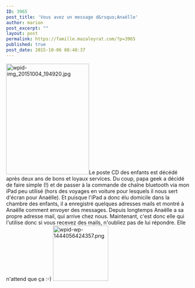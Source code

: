 ```yaml
---
ID: 3965
post_title: 'Vous avez un message d&rsquo;Anaëlle'
author: marion
post_excerpt: ""
layout: post
permalink: https://famille.mazaleyrat.com/?p=3965
published: true
post_date: 2015-10-06 08:48:37
---
```

<a href="http://famille.mazaleyrat.com/wordpress/wp-content/uploads/2015/10/wpid-img_20151004_194920.jpg"><img src="http://famille.mazaleyrat.com/wordpress/wp-content/uploads/2015/10/wpid-img_20151004_194920-225x300.jpg" alt="wpid-img_20151004_194920.jpg" width="225" height="300" class="alignleft size-medium wp-image-3964" /></a>Le poste CD des enfants est décédé après deux ans de bons et loyaux services. Du coup, papa geek a décidé de faire simple (!) et de passer à la commande de chaîne bluetooth via mon iPad peu utilisé (hors des voyages en voiture pour lesquels il nous sert d'écran pour Anaëlle).
Et puisque l'iPad a donc élu domicile dans la chambre des enfants, il a enregistré quelques adresses mails et montré à Anaëlle comment envoyer des messages. Depuis longtemps Anaëlle a sa propre adresse mail, qui arrive chez nous. Maintenant, c'est donc elle qui l'utilise donc si vous recevez des mails, n'oubliez pas de lui répondre. Elle n'attend que ça :-)
<a href="http://famille.mazaleyrat.com/wordpress/wp-content/uploads/2015/10/wpid-wp-1444056424357.png"><img src="http://famille.mazaleyrat.com/wordpress/wp-content/uploads/2015/10/wpid-wp-1444056424357-150x150.png" alt="wpid-wp-1444056424357.png" width="150" height="150" class="aligncenter size-thumbnail wp-image-3963" /></a>